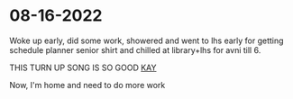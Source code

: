 # 08-16-2022

Woke up early, did some work, showered and went to lhs early for getting schedule planner senior shirt and chilled at library+lhs for avni till 6. 

THIS TURN UP SONG IS SO GOOD [KAY](https://open.spotify.com/track/5ZSl6gDoV6bPPxzmLeneV9?si=09f0dcc2e82e49ce)

Now, I'm home and need to do more work
